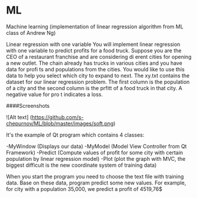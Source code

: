 # ML
Machine learning (implementation of linear regression algorithm from ML class of Andrew Ng)

Linear regression with one variable
You will implement linear regression with one variable to predict profits for a food truck. Suppose you are the CEO of a restaurant franchise and are considering di erent cities for opening a new outlet. 
The chain already has trucks in various cities and you have data for profi ts and populations from the cities.
You would like to use this data to help you select which city to expand to next.
The xy.txt contains the dataset for our linear regression problem. The first column is the population of a city and the second column is the prfitt of a food truck in that city. A negative value for pro t indicates a loss.

####Screenshots

![Alt text] (https://github.com/s-chepurnov/ML/blob/master/images/soft.png)

It's the example of Qt program which contains 4 classes:

-MyWindow (Displays our data)
-MyModel (Model View Controller from Qt Framework)
-Predict (Compute values of profit for some city with certain population by linear regression model)
-Plot (plot the graph with MVC, the biggest difficult is the new coordinate system of training data)

When you start the program you need to choose the text file with training data. Base on these data, program predict some new values.
For example, for city with a population 35,000, we predict a profit of 4519,76$
